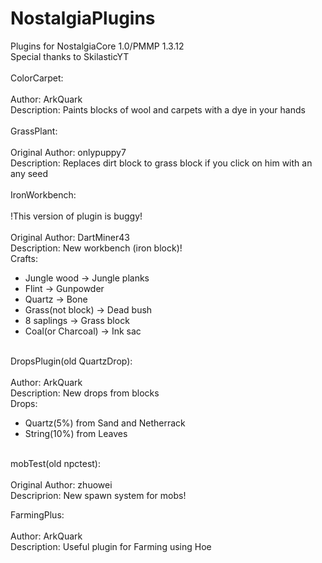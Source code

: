 ﻿# NostalgiaPlugins
Plugins for NostalgiaCore 1.0/PMMP 1.3.12<br>
Special thanks to SkilasticYT<br>
<br>
ColorCarpet:<br>
<br>
Author: ArkQuark<br>
Description: Paints blocks of wool and carpets with a dye in your hands<br>
<br>
GrassPlant:<br>
<br>
Original Author: onlypuppy7<br>
Description: Replaces dirt block to grass block if you click on him with an any seed<br>
<br>
IronWorkbench:<br>
<br>
!This version of plugin is buggy!<br>
<br>
Original Author: DartMiner43<br>
Description: New workbench (iron block)!<br>
Crafts:<br>
<ul>
    <li>Jungle wood -> Jungle planks</li>
    <li>Flint -> Gunpowder</li>
    <li>Quartz -> Bone</li>
    <li>Grass(not block) -> Dead bush</li>
    <li>8 saplings -> Grass block</li>
    <li>Coal(or Charcoal) -> Ink sac</li>
</ul><br>
DropsPlugin(old QuartzDrop):<br>
<br>
Author: ArkQuark<br>
Description: New drops from blocks<br>
Drops:<br>
<ul>
<li>Quartz(5%) from Sand and Netherrack</li>
<li>String(10%) from Leaves</li>
</ul><br>
mobTest(old npctest):<br>
<br>
Original Author: zhuowei<br>
Descriprion: New spawn system for mobs!<br>

FarmingPlus:<br>
<br>
Author: ArkQuark<br>
Description: Useful plugin for Farming using Hoe<br>

